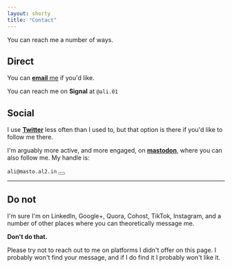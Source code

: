 ```yaml
---
layout: shorty
title: "Contact"
---
```



<!-- This page kinda got out of hand. -->
You can reach me a number of ways.

## Direct


You can [**email** me][email] if you'd like.

You can reach me on **Signal** at `@ali.01`


## Social

<!-- Mostly I'm on **Twitter** and **Mastodon**, although I'm sure I'm forgetting something. -->

I use [**Twitter**][tw] less often than I used to, but that option is there if you'd like to follow me there.

I'm arguably more active, and more engaged, on [**mastodon**][masto], where you can also follow me. My handle is:

<span id="masto">`ali@masto.al2.in`</span>
<button class="btn btn-mini" data-clipboard-target="#masto"><i class="fa-regular fa-copy"></i>
</button>


---

## Do not
I'm sure I'm on LinkedIn, Google+, Quora, Cohost, TikTok, Instagram, and a number of other places where you can theoretically message me.

**Don't do that.**

Please try not to reach out to me on platforms I didn't offer on this page. I probably won't find your message, and if I do find it I probably won't like it.


<script>
window.onload=function(){
  var btns = document.querySelectorAll("button");
  var clipboard = new Clipboard(btns);
}
</script>

[meet]: /meet
  "fantastical openings"
[masto]: //masto.al2.in/@ali
  "mastodon"
[trying a thing]: /blog/coffee-talk
  "Coffee Talk"
[email]: mailto:{{site.email}}
  "{{site.email}}"
[tw]: //twitter.com/{{site.twitter}}
  "@{{site.twitter}}"
[fb]: //facebook.com/{{site.fb}}
  "{{site.fb}}"
[claim a block]: {{site.meeting}}
  "Google Calendar appointments"
